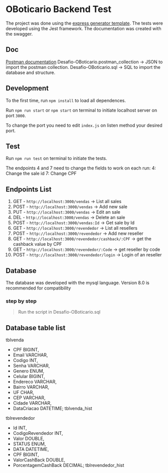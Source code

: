 # OBoticario Backend Test

The project was done using the [express generator template](https://expressjs.com/pt-br/starter/generator.html). The tests were developed using the Jest framework. The documentation was created with the swagger.

## Doc
[Postman documentation](https://documenter.getpostman.com/view/8414349/TzJrDf1B)
Desafio-OBoticario.postman_collection -> JSON to import the postman collection.
Desafio-OBoticario.sql -> SQL to import the database and structure.

## Development
To the first time, run `npm install` to load all dependences.

Run `npm run start` or `npm start` on terminal to initiate localhost server on port `3000`.

To change the port you need to edit `index.js` on listen method your desired port.

## Test

Run `npm run test` on terminal to initiate the tests.

The endpoints 4 and 7 need to change the fields to work on each run:
4: Change the sale id 
7: Change CPF

## Endpoints List

1. GET - `http://localhost:3000/vendas` -> List all sales
2. POST - `http://localhost:3000/vendas` -> Add new sale
3. PUT - `http://localhost:3000/vendas` -> Edit an sale
4. DEL - `http://localhost:3000/vendas` -> Delete an sale
5. POST - `http://localhost:3000/vendas:Id` -> Get sale by Id
6. GET - `http://localhost:3000/revendedor` -> List all resellers
7. POST - `http://localhost:3000/revendedor` -> Add new reseller
8. GET - `http://localhost:3000/revendedor/cashback/:CPF` -> get the cashback value by CPF
9. GET - `http://localhost:3000/revendedor/:Code` -> get reseller by code
10. POST - `http://localhost:3000/revendedor/login` -> Login of an reseller


## Database

The database was developed with the mysql language. Version 8.0 is recommended for compatibility

### step by step

>Run the script in Desafio-OBoticario.sql

## Database table list

tblvenda
- CPF BIGINT,
- Email VARCHAR,
- Codigo INT, 
- Senha VARCHAR, 
- Genero ENUM, 
- Celular BIGINT, 
- Endereco VARCHAR, 
- Bairro VARCHAR, 
- UF CHAR, 
- CEP VARCHAR, 
- Cidade VARCHAR, 
- DataCriacao DATETIME;
tblvenda_hist

tblrevendedor
- Id INT, 
- CodigoRevendedor INT, 
- Valor DOUBLE, 
- STATUS ENUM, 
- DATA DATETIME, 
- CPF BIGINT, 
- ValorCashBack DOUBLE, 
- PorcentagemCashBack DECIMAL;
tblrevendedor_hist


